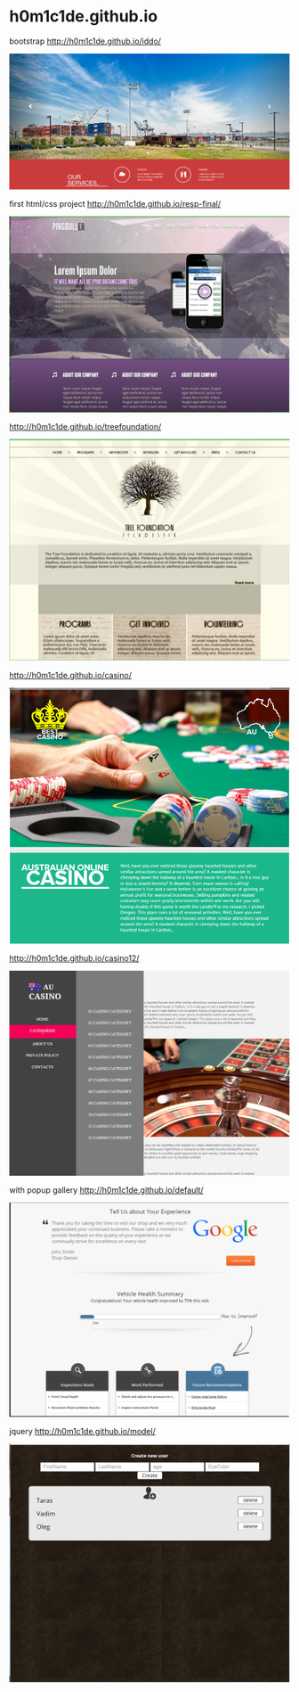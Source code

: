 h0m1c1de.github.io
==================
bootstrap
<a href="http://h0m1c1de.github.io/iddo/">http://h0m1c1de.github.io/iddo/</a>

![alt tag](https://raw.githubusercontent.com/h0m1c1de/h0m1c1de.github.io/master/iddo/%D0%91%D0%B5%D0%B7%D1%8B%D0%BC%D1%8F%D0%BD%D0%BD%D1%8B%D0%B9.png)

first html/css project
<a href="http://h0m1c1de.github.io/resp-final/">http://h0m1c1de.github.io/resp-final/</a>

![alt tag](https://raw.githubusercontent.com/h0m1c1de/h0m1c1de.github.io/master/resp-final/project1.png)

<a href="http://h0m1c1de.github.io/treefoundation/">http://h0m1c1de.github.io/treefoundation/</a>

![alt tag](https://raw.githubusercontent.com/h0m1c1de/h0m1c1de.github.io/master/treefoundation/project2.png)

<a href="http://h0m1c1de.github.io/casino/">http://h0m1c1de.github.io/casino/</a>

![alt tag](https://raw.githubusercontent.com/h0m1c1de/h0m1c1de.github.io/master/casino/casino.png)

<a href="http://h0m1c1de.github.io/casino12/">http://h0m1c1de.github.io/casino12/</a>

![alt tag](https://raw.githubusercontent.com/h0m1c1de/h0m1c1de.github.io/master/casino12/screen.png)

with popup gallery
<a href="http://h0m1c1de.github.io/default/">http://h0m1c1de.github.io/default/</a>

![alt tag](https://raw.githubusercontent.com/h0m1c1de/h0m1c1de.github.io/master/default/screen.png)

jquery
<a href="http://h0m1c1de.github.io/model/">http://h0m1c1de.github.io/model/</a>

![alt tag](https://raw.githubusercontent.com/h0m1c1de/h0m1c1de.github.io/master/model/js.png)




